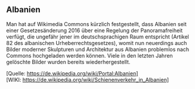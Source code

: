 ## Albanien
Man hat auf Wikimedia Commons kürzlich festgestellt, dass Albanien seit einer Gesetzesänderung 2016 über eine Regelung der Panoramafreiheit verfügt, die ungefähr jener im deutschsprachigen Raum entspricht (Artikel 82 des albanischen Urheberrechtsgesetzes), womit nun neuerdings auch Bilder moderner Skulpturen und Architektur aus Albanien problemlos nach Commons hochgeladen werden können. Viele in den letzten Jahren gelöschte Bilder wurden bereits wiederhergestellt. 

[Quelle: https://de.wikipedia.org/wiki/Portal:Albanien]
<br>[WIKI: https://de.wikipedia.org/wiki/Schienenverkehr_in_Albanien]
<br><br><br>
